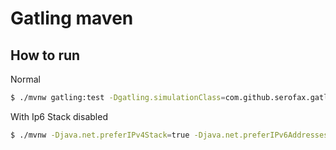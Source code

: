 # Gatling maven

## How to run
Normal
```bash
$ ./mvnw gatling:test -Dgatling.simulationClass=com.github.serofax.gatling.ProjectPerformanceSimulation
```

With Ip6 Stack disabled
```bash
$ ./mvnw -Djava.net.preferIPv4Stack=true -Djava.net.preferIPv6Addresses=false gatling:test -Dgatling.simulationClass=com.github.serofax.gatling.ProjectPerformanceSimulation
```
